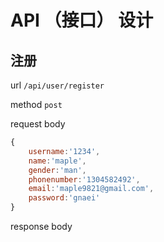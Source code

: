 # API （接口） 设计

## 注册

url `/api/user/register`

method  `post`

request body

```js
{
    username:'1234',
    name:'maple',
    gender:'man',
    phonenumber:'1304582492',
    email:'maple9821@gmail.com',
    password:'gnaei'
}
```

response body